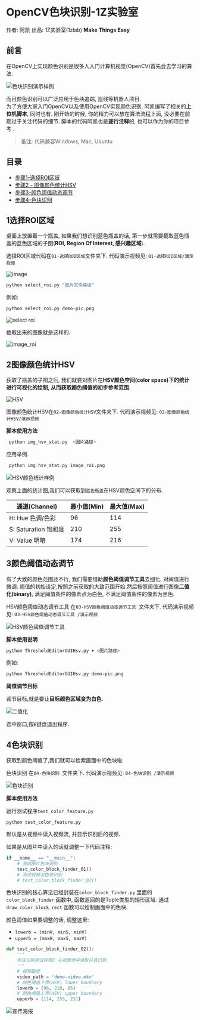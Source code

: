 # OpenCV色块识别-1Z实验室

作者: 阿凯
出品: 1Z实验室(1zlab) **Make Things Easy**

## 前言

在OpenCV上实现颜色识别是很多人入门计算机视觉(OpenCV)首先会去学习的算法.

![色块识别演示样例](./IMG/色块识别演示样例.png)

而且颜色识别可以广泛应用于色块追踪, 巡线等机器人项目.   
为了方便大家入门OpenCV以及使用OpenCV实现颜色识别, 阿凯编写了相关的**上位机脚本**, 同时也有. 刚开始的时候, 你的精力可以放在算法流程上面, 没必要在前期过于关注代码的细节. 脚本的代码阿凯也是**逐行注释**的, 也可以作为你的项目参考 .


> 备注: 代码兼容Windows, Mac, Ubuntu

## 目录

* [步骤1-选择ROI区域](#1选择ROI区域)
* [步骤2 - 图像颜色统计HSV](#2图像颜色统计HSV)
* [步骤3-颜色阈值动态调节](#3颜色阈值动态调节)
* [步骤4-色块识别](#4色块识别)


## 1选择ROI区域

桌面上放置着一个瓶盖, 如果我们想识别蓝色瓶盖的话, 第一步就需要截取蓝色瓶盖的蓝色区域的子图(**ROI, Region Of Interest, 感兴趣区域**).

选择ROI区域代码在`01-选择ROI区域`文件夹下.    代码演示视频见: `01-选择ROI区域/演示视频`

![image](./IMG/demo-pic.png)

```bash
python select_roi.py "图片文件路径"
```

例如:

```bash
python select_roi.py demo-pic.png
```

![select roi](./IMG/屏幕截图-01-测试视频-选择图像的ROI区域.mkv.png)

截取出来的图像就是这样的.

![image_roi](./IMG/image_roi.png)





## 2图像颜色统计HSV

获取了瓶盖的子图之后, 我们就要对图片在**HSV颜色空间(color space)**下的统计进行可视化的绘制, 从而**获取颜色阈值的初步参考范围**.

![HSV](./IMG/HSV-Color-Space.jpg)



图像颜色统计HSV在`02-图像颜色统计HSV`文件夹下.    代码演示视频见: `02-图像颜色统计HSV/演示视频`



**脚本使用方法**

```bash
 python img_hsv_stat.py  <图片路径>
```

应用举例.

```bash
 python img_hsv_stat.py image_roi.png
```



![HSV颜色统计样例](./IMG/HSV颜色统计样例.png)

观察上面的统计图,我们可以获取到`蓝色瓶盖`在HSV颜色空间下的分布.



| 通道(Channel)        | 最小值(Min) | 最大值(Max) |
| -------------------- | ----------- | ----------- |
| H: Hue  色调/色彩    | 96          | 114         |
| S: Saturation 饱和度 | 210         | 255         |
| V: Value  明暗       | 174         | 216         |





## 3颜色阈值动态调节



有了大致的颜色范围还不行,  我们需要借助**颜色阈值调节工具**去细化, 对阈值进行微调. 阈值的初始设定,按照之前获取的大致范围开始.然后按照阈值进行图像**二值化(binary)**, 满足阈值条件的像素点为白色, 不满足阈值条件的像素为黑色.



HSV颜色阈值动态调节工具 在`03-HSV颜色阈值动态调节工具 `文件夹下.    代码演示视频见: `03-HSV颜色阈值动态调节工具 /演示视频`

![HSV颜色阈值调节工具](./IMG/屏幕截图-03-HSV颜色阈值动态调节工具.mkv-1.png)



**脚本使用说明**

```bash
python ThresholdEditorGUIHsv.py + <图片路径>
```

例如:

```bash
python ThresholdEditorGUIHsv.py demo-pic.png
```



**阈值调节目标**

调节目标,就是要让**目标颜色区域变为白色.** 

![二值化](./IMG/图片二值化样例.png)

选中窗口,按`E`键盘退出程序.



## 4色块识别

获取到颜色阈值了,我们就可以检索画面中的色块啦. 

色块识别 在`04-色块识别 `文件夹下.    代码演示视频见: `04-色块识别 /演示视频`



![色块识别](./IMG/色块识别演示样例.png)



**脚本使用方法**

运行测试程序`test_color_feature.py`

```
python test_color_feature.py
```

默认是从视频中读入视频流, 并显示识别后的视频.

如果是从图片中读入的话就调整一下代码注释:

```python
if __name__ == "__main__":
    # 测试图片色块识别
    test_color_block_finder_01()
    # 测试视频流色块识别
    # test_color_block_finder_02()
```



色块识别的核心算法已经封装在`color_block_finder.py` 里面的`color_block_finder` 函数中, 函数返回的是Tuple类型的矩形区域. 通过`draw_color_block_rect` 函数可以绘制画面中的色块.



颜色阈值如果要调整的话, 调整这里:

* `lowerb = (minH, minS, minV)`
* `upperb = (maxH, maxS, maxV)`

```python
def test_color_block_finder_02():
    '''
    色块识别测试样例2 从视频流中读取并且识别
    '''
    # 视频路径
    video_path = 'demo-video.mkv'
    # 颜色阈值下界(HSV) lower boudnary
    lowerb = (96, 210, 85) 
    # 颜色阈值上界(HSV) upper boundary
    upperb = (114, 255, 231)
```

![宣传海报](./IMG/宣传海报.png)